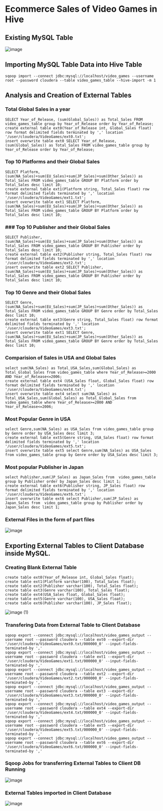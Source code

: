 # Ecommerce Sales of Video Games in Hive
## Existing MySQL Table
![image](https://github.com/abirbhattacharya82/IBM-Big-Data-Training-Projects/assets/70687014/18c3a56f-159d-4586-992e-4a9fe8bc18d2)
## Importing MySQL Table Data into Hive Table
```
sqoop import --connect jdbc:mysql://localhost/video_games --username root --password cloudera --table video_games_table --hive-import -m 1
```
## Analysis and Creation of External Tables
### Total Global Sales in a year
```
SELECT Year_of_Release, (sum(Global_Sales)) as Total_Sales FROM video_games_table group by Year_of_Release order by Year_of_Release;
create external table ext0(Year_of_Release int, Global_Sales float) row format delimited fields terminated by ',' location '/user/cloudera/VideoGames/ext0.txt';
insert overwrite table ext0 SELECT Year_of_Release, (sum(Global_Sales)) as Total_Sales FROM video_games_table group by Year_of_Release order by Year_of_Release;
```
### Top 10 Platforms and their Global Sales
```
SELECT Platform, (sum(NA_Sales)+sum(EU_Sales)+sum(JP_Sales)+sum(Other_Sales)) as Total_Sales FROM video_games_table GROUP BY Platform order by Total_Sales desc limit 10;
create external table ext1(Platform string, Total_Sales float) row format delimited fields terminated by ',' location '/user/cloudera/VideoGames/ext1.txt';
insert overwrite table ext1 SELECT Platform, (sum(NA_Sales)+sum(EU_Sales)+sum(JP_Sales)+sum(Other_Sales)) as Total_Sales FROM video_games_table GROUP BY Platform order by Total_Sales desc limit 10;
```
### ### Top 10 Publisher and their Global Sales
```
SELECT Publisher, (sum(NA_Sales)+sum(EU_Sales)+sum(JP_Sales)+sum(Other_Sales)) as Total_Sales FROM video_games_table GROUP BY Publisher order by Total_Sales desc limit 10;
create external table ext2(Publisher string, Total_Sales float) row format delimited fields terminated by ',' location '/user/cloudera/VideoGames/ext2.txt';
insert overwrite table ext2 SELECT Publisher, (sum(NA_Sales)+sum(EU_Sales)+sum(JP_Sales)+sum(Other_Sales)) as Total_Sales FROM video_games_table GROUP BY Publisher order by Total_Sales desc limit 10;
```
### Top 10 Genre and their Global Sales
```
SELECT Genre, (sum(NA_Sales)+sum(EU_Sales)+sum(JP_Sales)+sum(Other_Sales)) as Total_Sales FROM video_games_table GROUP BY Genre order by Total_Sales desc limit 10;
create external table ext3(Genre string, Total_Sales float) row format delimited fields terminated by ',' location '/user/cloudera/VideoGames/ext3.txt';
insert overwrite table ext1 SELECT Genre, (sum(NA_Sales)+sum(EU_Sales)+sum(JP_Sales)+sum(Other_Sales)) as Total_Sales FROM video_games_table GROUP BY Genre order by Total_Sales desc limit 10;
```
### Comparision of Sales in USA and Global Sales
```
select sum(NA_Sales) as Total_USA_Sales,sum(Global_Sales) as Total_Global_Sales from video_games_table where Year_of_Release>=2000 AND Year_of_Release<=2006;
create external table ext4 (USA_Sales float, Global_Sales float) row format delimited fields terminated by ',' location '/user/cloudera/VideoGames/ext4.txt';
insert overwrite table ext4 select sum(NA_Sales) as Total_USA_Sales,sum(Global_Sales) as Total_Global_Sales from video_games_table where Year_of_Release>=2000 AND Year_of_Release<=2006;
```
### Most Popular Genre in USA
```
select Genre,sum(NA_Sales) as USA_Sales from video_games_table group by Genre order by USA_Sales desc limit 3;
create external table ext5(Genre string, USA_Sales float) row format delimited fields terminated by ',' location '/user/cloudera/VideoGames/ext5.txt';
insert overwrite table ext5 select Genre,sum(NA_Sales) as USA_Sales from video_games_table group by Genre order by USA_Sales desc limit 3;
```
### Most popular Publisher in Japan
```
select Publisher,sum(JP_Sales) as Japan_Sales from  video_games_table group by Publisher order by Japan_Sales desc limit 1;
create external table ext6(Publisher string, JP_Sales float) row format delimited fields terminated by ',' location '/user/cloudera/VideoGames/ext6.txt';
insert overwrite table ext6 select Publisher,sum(JP_Sales) as Japan_Sales from  video_games_table group by Publisher order by Japan_Sales desc limit 1;
```
### External Files in the form of part files
![image](https://github.com/abirbhattacharya82/IBM-Big-Data-Training-Projects/assets/70687014/4786ff26-4a2b-4343-a776-3d9d679c4665)

## Exporting External Tables to Client Database inside MySQL.
### Creating Blank External Table
```
create table ext0(Year_of_Release int, Global_Sales float);
create table ext1(Platform varchar(100), Total_Sales float);
create table ext2(Publisher varchar(100), Total_Sales float);
create table ext3(Genre varchar(100), Total_Sales float);
create table ext4(USA_Sales float, Global_Sales float);
create table ext5(Genre varchar(100), USA_Sales float);
create table ext6(Publisher varchar(100), JP_Sales float);
```
![image (1)](https://github.com/abirbhattacharya82/IBM-Big-Data-Training-Projects/assets/70687014/35912490-6d96-40e3-9911-f61fbbba00cb)
### Transfering Data from External Table to Client Database
```
sqoop export --connect jdbc:mysql://localhost/video_games_output --username root --password cloudera --table ext0 --export-dir '/user/cloudera/VideoGames/ext0.txt/000000_0' --input-fields-terminated-by ','
sqoop export --connect jdbc:mysql://localhost/video_games_output --username root --password cloudera --table ext1 --export-dir '/user/cloudera/VideoGames/ext1.txt/000000_0' --input-fields-terminated-by ','
sqoop export --connect jdbc:mysql://localhost/video_games_output --username root --password cloudera --table ext2 --export-dir '/user/cloudera/VideoGames/ext2.txt/000000_0' --input-fields-terminated-by ','
sqoop export --connect jdbc:mysql://localhost/video_games_output --username root --password cloudera --table ext3 --export-dir '/user/cloudera/VideoGames/ext3.txt/000000_0' --input-fields-terminated-by ','
sqoop export --connect jdbc:mysql://localhost/video_games_output --username root --password cloudera --table ext4 --export-dir '/user/cloudera/VideoGames/ext4.txt/000000_0' --input-fields-terminated-by ','
sqoop export --connect jdbc:mysql://localhost/video_games_output --username root --password cloudera --table ext5 --export-dir '/user/cloudera/VideoGames/ext5.txt/000000_0' --input-fields-terminated-by ','
sqoop export --connect jdbc:mysql://localhost/video_games_output --username root --password cloudera --table ext6 --export-dir '/user/cloudera/VideoGames/ext6.txt/000000_0' --input-fields-terminated-by ','
```
### Sqoop Jobs for transferring External Tables to Client DB Running
![image](https://github.com/abirbhattacharya82/IBM-Big-Data-Training-Projects/assets/70687014/6c0a0b13-0bb8-450d-ac71-c61ec5be100f)

### External Tables imported in Client Database
![image](https://github.com/abirbhattacharya82/IBM-Big-Data-Training-Projects/assets/70687014/3a2008d1-3712-47b6-baed-25d68c2fe185)
